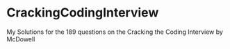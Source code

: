 # CrackingCodingInterview
My Solutions for the 189 questions on the Cracking the Coding Interview by McDowell 
